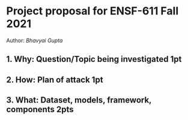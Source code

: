 # Project proposal for ENSF-611 Fall 2021

Author: *Bhavyai Gupta*


## 1. Why: Question/Topic being investigated 1pt

## 2. How: Plan of attack 1pt

## 3. What: Dataset, models, framework, components 2pts